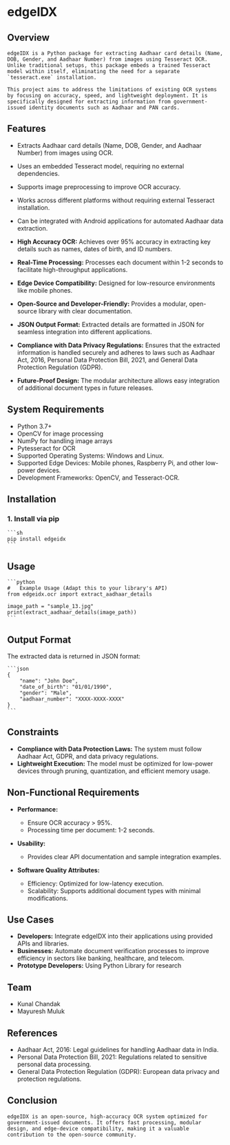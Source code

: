 #   edgeIDX

##   Overview

    edgeIDX is a Python package for extracting Aadhaar card details (Name, DOB, Gender, and Aadhaar Number) from images using Tesseract OCR. Unlike traditional setups, this package embeds a trained Tesseract model within itself, eliminating the need for a separate `tesseract.exe` installation.

    This project aims to address the limitations of existing OCR systems by focusing on accuracy, speed, and lightweight deployment. It is specifically designed for extracting information from government-issued identity documents such as Aadhaar and PAN cards.

##   Features

* Extracts Aadhaar card details (Name, DOB, Gender, and Aadhaar Number) from images using OCR.
* Uses an embedded Tesseract model, requiring no external dependencies.
* Supports image preprocessing to improve OCR accuracy.
* Works across different platforms without requiring external Tesseract installation.
* Can be integrated with Android applications for automated Aadhaar data extraction.


* **High Accuracy OCR:** Achieves over 95% accuracy in extracting key details such as names, dates of birth, and ID numbers.
* **Real-Time Processing:** Processes each document within 1-2 seconds to facilitate high-throughput applications.
* **Edge Device Compatibility:** Designed for low-resource environments like mobile phones.
* **Open-Source and Developer-Friendly:** Provides a modular, open-source library with clear documentation.
* **JSON Output Format:** Extracted details are formatted in JSON for seamless integration into different applications.
* **Compliance with Data Privacy Regulations:** Ensures that the extracted information is handled securely and adheres to laws such as Aadhaar Act, 2016, Personal Data Protection Bill, 2021, and General Data Protection Regulation (GDPR).
* **Future-Proof Design:** The modular architecture allows easy integration of additional document types in future releases.

##   System Requirements

* Python 3.7+
* OpenCV for image processing
* NumPy for handling image arrays
* Pytesseract for OCR
* Supported Operating Systems: Windows and Linux.
* Supported Edge Devices: Mobile phones, Raspberry Pi, and other low-power devices.
* Development Frameworks: OpenCV, and Tesseract-OCR.

##   Installation

###   1\. Install via pip 

    ```sh
    pip install edgeidx
    ```

##   Usage



    ```python
    #   Example Usage (Adapt this to your library's API)
    from edgeidx.ocr import extract_aadhaar_details

    image_path = "sample_13.jpg"
    print(extract_aadhaar_details(image_path))
    ```

##   Output Format

The extracted data is returned in JSON format:

    ```json
    {
        "name": "John Doe",
        "date_of_birth": "01/01/1990",
        "gender": "Male",
        "aadhaar_number": "XXXX-XXXX-XXXX"
    }
    ```


##   Constraints

* **Compliance with Data Protection Laws:** The system must follow Aadhaar Act, GDPR, and data privacy regulations.
* **Lightweight Execution:** The model must be optimized for low-power devices through pruning, quantization, and efficient memory usage.

##   Non-Functional Requirements

* **Performance:**
    * Ensure OCR accuracy > 95%.
    * Processing time per document: 1-2 seconds.

* **Usability:**
    * Provides clear API documentation and sample integration examples.

* **Software Quality Attributes:**
    * Efficiency: Optimized for low-latency execution.
    * Scalability: Supports additional document types with minimal modifications.

##   Use Cases

* **Developers:** Integrate edgeIDX into their applications using provided APIs and libraries.
* **Businesses:** Automate document verification processes to improve efficiency in sectors like banking, healthcare, and telecom.
* **Prototype Developers:** Using Python Library for research


##   Team

* Kunal Chandak
* Mayuresh Muluk

##   References

* Aadhaar Act, 2016: Legal guidelines for handling Aadhaar data in India.
* Personal Data Protection Bill, 2021: Regulations related to sensitive personal data processing.
* General Data Protection Regulation (GDPR): European data privacy and protection regulations.

##   Conclusion

    edgeIDX is an open-source, high-accuracy OCR system optimized for government-issued documents. It offers fast processing, modular design, and edge-device compatibility, making it a valuable contribution to the open-source community.
    